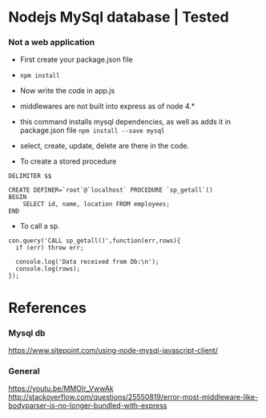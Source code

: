 
# Nodejs MySql database | Tested

### Not a web application

* First create your package.json file
* `npm install`
* Now write the code in app.js

* middlewares are not built into express as of node 4.*

* this command installs mysql dependencies, as well as adds it in package.json file
```npm install --save mysql```

* select, create, update, delete are there in the code.

* To create a stored procedure
```
DELIMITER $$

CREATE DEFINER=`root`@`localhost` PROCEDURE `sp_getall`()
BEGIN
    SELECT id, name, location FROM employees;
END
```

* To call a sp.
```
con.query('CALL sp_getall()',function(err,rows){
  if (err) throw err;

  console.log('Data received from Db:\n');
  console.log(rows);
});
```

# References

### Mysql db
https://www.sitepoint.com/using-node-mysql-javascript-client/

### General
https://youtu.be/MMOIr_VwwAk
http://stackoverflow.com/questions/25550819/error-most-middleware-like-bodyparser-is-no-longer-bundled-with-express